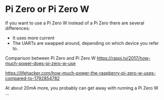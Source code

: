 # Pi Zero or Pi Zero W

If you want to use a Pi Zero W instead of a Pi Zero there are several differences:
 - It uses more current <add details>
 - The UARTs are swapped around, depending on which device you refer to.


Comparison between Pi Zero and Pi Zero W https://raspi.tv/2017/how-much-power-does-pi-zero-w-use

https://lifehacker.com/how-much-power-the-raspberry-pi-zero-w-uses-compared-to-1792854782

At about 20mA more, you probably can get away with running a Pi Zero W ... 



